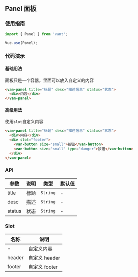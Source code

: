 ## Panel 面板

### 使用指南
``` javascript
import { Panel } from 'vant';

Vue.use(Panel);
```

### 代码演示

#### 基础用法
面板只是一个容器，里面可以放入自定义的内容

```html
<van-panel title="标题" desc="描述信息" status="状态">
  <div>内容</div>
</van-panel>
```

#### 高级用法
使用`slot`自定义内容

```html
<van-panel title="标题" desc="描述信息" status="状态">
  <div>内容</div>
  <div slot="footer">
    <van-button size="small">按钮</van-button>
    <van-button size="small" type="danger">按钮</van-button>
  </div>
</van-panel>
```

### API

| 参数 | 说明 | 类型 | 默认值 |
|-----------|-----------|-----------|-------------|
| title | 标题 | `String` | - |
| desc | 描述 | `String` | - |
| status | 状态 | `String` | - |

### Slot

| 名称 | 说明 |
|-----------|-----------|
| - | 自定义内容 |
| header | 自定义 header |
| footer | 自定义 footer |
